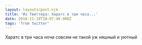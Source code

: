 ```yaml
---
layout: layouts/post.njk
title: 'Из Твиттера: Харатс в три часа...'
date: 2018-11-10T20:07:49.000Z
tags: 'from twitter'
---
```



Харатс в три часа ночи совсем не такой уж няшный и уютный
